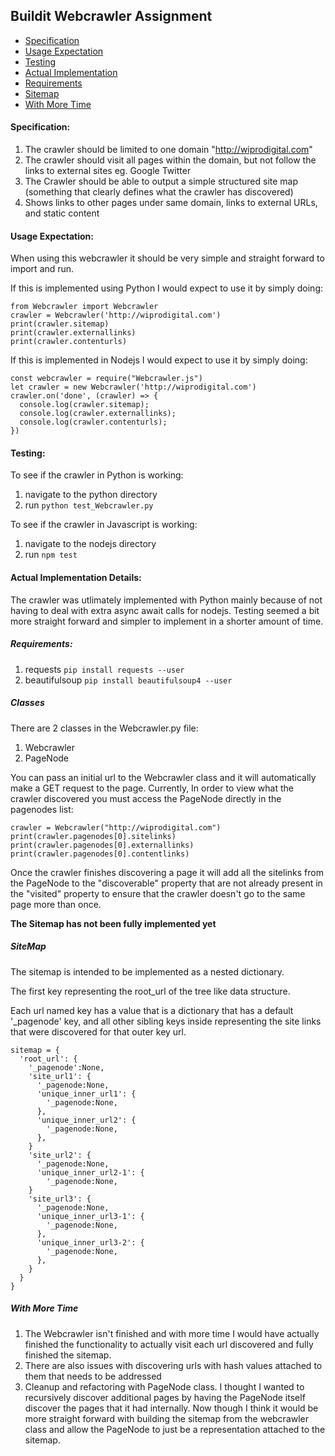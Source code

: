 ## Buildit Webcrawler Assignment

- [Specification](#specification)
- [Usage Expectation](#usage-expectation)
- [Testing](#testing)
- [Actual Implementation](#actual-implementation-details)
- [Requirements](#requirements)
- [Sitemap](#sitemap)
- [With More Time](#with-more-time)

#### Specification:
1. The crawler should be limited to one domain "http://wiprodigital.com"
2. The crawler should visit all pages within the domain, but not follow the links to external sites eg. Google Twitter
3. The Crawler should be able to output a simple structured site map (something that clearly defines what the crawler has discovered)
4. Shows links to other pages under same domain, links to external URLs, and static content

#### Usage Expectation:

When using this webcrawler it should be very simple and straight forward to import and run.

If this is implemented using Python I would expect to use it by simply doing:

```
from Webcrawler import Webcrawler
crawler = Webcrawler('http://wiprodigital.com')
print(crawler.sitemap)
print(crawler.externallinks)
print(crawler.contenturls)
```

If this is implemented in Nodejs I would expect to use it by simply doing:

```
const webcrawler = require("Webcrawler.js")
let crawler = new Webcrawler('http://wiprodigital.com')
crawler.on('done', (crawler) => {
  console.log(crawler.sitemap);
  console.log(crawler.externallinks);
  console.log(crawler.contenturls);
})
```

#### Testing:

To see if the crawler in Python is working:
1. navigate to the python directory
2. run ``` python test_Webcrawler.py ``` 


To see if the crawler in Javascript is working:
1. navigate to the nodejs directory
2. run ``` npm test ``` 

#### Actual Implementation Details:


The crawler was utlimately implemented with Python mainly because of not having to deal with extra async await calls for nodejs. Testing seemed a bit more straight forward and simpler to implement in a shorter amount of time.

##### Requirements:

1. requests ```pip install requests --user```
2. beautifulsoup ```pip install beautifulsoup4 --user```

##### Classes
There are 2 classes in the Webcrawler.py file:

1. Webcrawler
2. PageNode

You can pass an initial url to the Webcrawler class and it will automatically make a GET request to the page.
Currently, In order to view what the crawler discovered you must access the PageNode directly in the pagenodes list:

```
crawler = Webcrawler("http://wiprodigital.com")
print(crawler.pagenodes[0].sitelinks)
print(crawler.pagenodes[0].externallinks)
print(crawler.pagenodes[0].contentlinks)
```

Once the crawler finishes discovering a page it will add all the sitelinks from the PageNode to the "discoverable" property that are not already present in the "visited" property to ensure that the crawler doesn't go to the same page more than once.

**The Sitemap has not been fully implemented yet**

##### SiteMap

The sitemap is intended to be implemented as a nested dictionary.

The first key representing the root_url of the tree like data structure.

Each url named key has a value that is a dictionary that has a default '_pagenode' key, and all other sibling keys inside representing the site links that were discovered for that outer key url.

```
sitemap = {
  'root_url': {
    '_pagenode':None,
    'site_url1': {
      '_pagenode:None,
      'unique_inner_url1': {
        '_pagenode:None,
      },
      'unique_inner_url2': {
        '_pagenode:None,
      },
    }
    'site_url2': {
      '_pagenode:None,
      'unique_inner_url2-1': {
        '_pagenode:None,
    }
    'site_url3': {
      '_pagenode:None,
      'unique_inner_url3-1': {
        '_pagenode:None,
      },
      'unique_inner_url3-2': {
        '_pagenode:None,
      },
    }
  }
}
```

##### With More Time

1. The Webcrawler isn't finished and with more time I would have actually finished the functionality to actually visit each url discovered and fully finished the sitemap.
2. There are also issues with discovering urls with hash values attached to them that needs to be addressed
3. Cleanup and refactoring with PageNode class. I thought I wanted to recursively discover additional pages by having the PageNode itself discover the pages that it had internally. Now though I think it would be more straight forward with building the sitemap from the webcrawler class and allow the PageNode to just be a representation attached to the sitemap.

